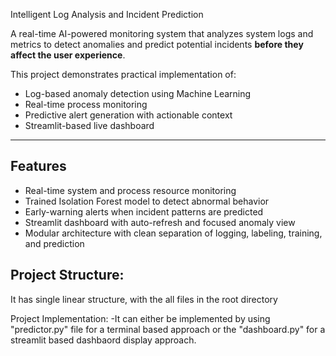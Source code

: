 Intelligent Log Analysis and Incident Prediction

A real-time AI-powered monitoring system that analyzes system logs and metrics to detect anomalies and predict potential incidents **before they affect the user experience**.

This project demonstrates practical implementation of:
- Log-based anomaly detection using Machine Learning
- Real-time process monitoring
- Predictive alert generation with actionable context
- Streamlit-based live dashboard

---

## Features

- Real-time system and process resource monitoring
- Trained Isolation Forest model to detect abnormal behavior
- Early-warning alerts when incident patterns are predicted
- Streamlit dashboard with auto-refresh and focused anomaly view
- Modular architecture with clean separation of logging, labeling, training, and prediction

 ## Project Structure:
 It has single linear structure, with the all files in the root directory

Project Implementation:
-It can either be implemented by using "predictor.py" file for a terminal based approach or the "dashboard.py" for a streamlit based dashbaord display approach.
 

 
